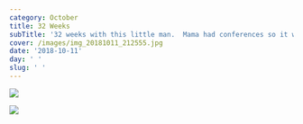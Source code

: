 ```yaml
---
category: October
title: 32 Weeks
subTitle: '32 weeks with this little man.  Mama had conferences so it was a boys night.  '
cover: /images/img_20181011_212555.jpg
date: '2018-10-11'
day: ' '
slug: ' '
---
```

![](/images/img_20181011_212555.jpg)

![](/images/00100sportrait_00100_burst20181011174126589_cover.jpg)
